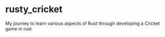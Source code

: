 # rusty_cricket
My journey to learn various aspects of Rust through developing a Cricket game in rust
